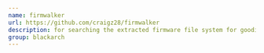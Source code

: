 ```yaml
---
name: firmwalker
url: https://github.com/craigz28/firmwalker
description: for searching the extracted firmware file system for goodies. URL : https://github.com/craigz28/firmwalker Groups : blackarch blackarch-firmware
group: blackarch
---
```

